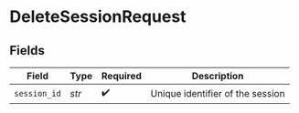 # DeleteSessionRequest


## Fields

| Field                            | Type                             | Required                         | Description                      |
| -------------------------------- | -------------------------------- | -------------------------------- | -------------------------------- |
| `session_id`                     | *str*                            | :heavy_check_mark:               | Unique identifier of the session |